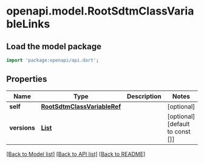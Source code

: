 # openapi.model.RootSdtmClassVariableLinks

## Load the model package
```dart
import 'package:openapi/api.dart';
```

## Properties
Name | Type | Description | Notes
------------ | ------------- | ------------- | -------------
**self** | [**RootSdtmClassVariableRef**](RootSdtmClassVariableRef.md) |  | [optional] 
**versions** | [**List<SdtmClassVariableRefVersion>**](SdtmClassVariableRefVersion.md) |  | [optional] [default to const []]

[[Back to Model list]](../README.md#documentation-for-models) [[Back to API list]](../README.md#documentation-for-api-endpoints) [[Back to README]](../README.md)


